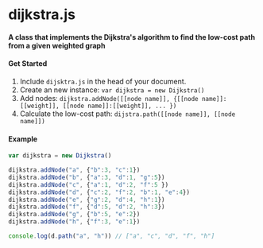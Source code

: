 # dijkstra.js
#### A class that implements the Dijkstra's algorithm to find the low-cost path from a given weighted graph

#### Get Started

1. Include `dijsktra.js` in the head of your document.
2. Create an new instance: `var dijkstra = new Dijkstra()`
3. Add nodes: `dijkstra.addNode([[node name]], {[[node name]]:[[weight]], [[node name]]:[[weight]], ... })`
4. Calculate the low-cost path: `dijstra.path([[node name]], [[node name]])`

#### Example

```javascript
var dijkstra = new Dijkstra()

dijkstra.addNode("a", {"b":3, "c":1})
dijkstra.addNode("b", {"a":3, "d":1, "g":5})
dijkstra.addNode("c", {"a":1, "d":2, "f":5 })
dijkstra.addNode("d", {"c":2, "f":2, "b":1, "e":4})
dijkstra.addNode("e", {"g":2, "d":4, "h":1})
dijkstra.addNode("f", {"d":5, "d":2, "h":3})
dijkstra.addNode("g", {"b":5, "e":2})
dijkstra.addNode("h", {"f":3, "e":1})

console.log(d.path("a", "h")) // ["a", "c", "d", "f", "h"]
```
